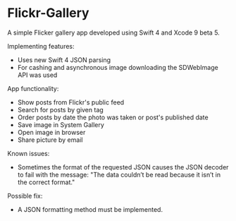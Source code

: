 # Flickr-Gallery
A simple Flicker gallery app developed using Swift 4 and Xcode 9 beta 5.

Implementing features:
- Uses new Swift 4 JSON parsing
- For cashing and asynchronous  image downloading the SDWebImage API was used

App functionality:
- Show posts from Flickr's public feed
- Search for posts by given tag
- Order posts by date the photo was taken or post's published date
- Save image in System Gallery
- Open image in browser
- Share picture by email

Known issues:
- Sometimes the format of the requested JSON causes the JSON decoder to fail with the message: "The data couldn’t be read because it isn’t in the correct format."

Possible fix:
- A JSON formatting method must be implemented.
